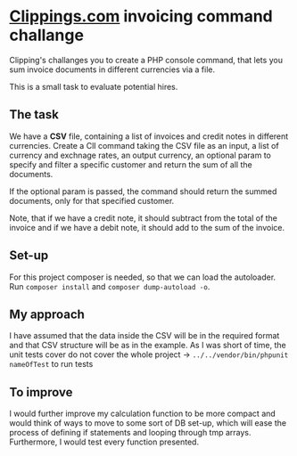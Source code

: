 # [Clippings.com](https://clippings.com) invoicing command challange

Clipping's challanges you to create a PHP console command, that lets you sum invoice documents in different currencies via a file.

This is a small task to evaluate potential hires.

## The task

We have a **CSV** file, containing a list of invoices and credit notes in different currencies. Create a ClI command taking the CSV file as an input, a list of currency and exchnage rates, an output currency, an optional param to specify and filter a specific customer and return the sum of all the documents.

If the optional param is passed, the command should return the summed documents, only for that specified customer.

Note, that if we have a credit note, it should subtract from the total of the invoice and if we have a debit note, it should add to the sum of the invoice.

## Set-up

For this project composer is needed, so that we can load the autoloader. Run
`composer install` and `composer dump-autoload -o`.

## My approach
I have assumed that the data inside the CSV will be in the required format and that
CSV structure will be as in the example. As I was short of time, the unit tests cover
do not cover the whole project -> `../../vendor/bin/phpunit nameOfTest` to run tests

## To improve
I would further improve my calculation function to be more compact and would 
think of ways to move to some sort of DB set-up, which will ease the process of 
defining if statements and looping through tmp arrays. Furthermore, I would test 
every function presented.

